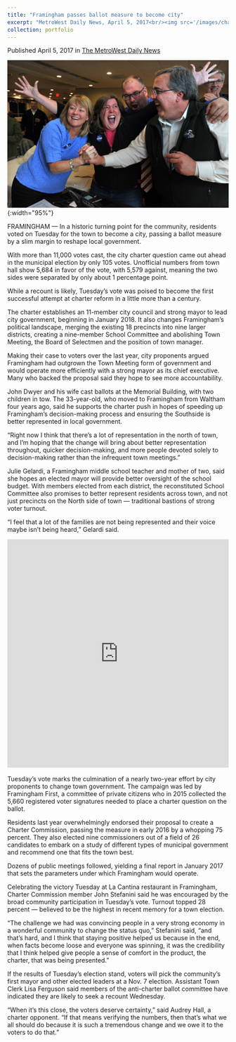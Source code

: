 ```yaml
---
title: "Framingham passes ballot measure to become city"
excerpt: "MetroWest Daily News, April 5, 2017<br/><img src='/images/charter_vote.jpg'>"
collection: portfolio
---
```

Published April 5, 2017 in [The MetroWest Daily News](http://www.metrowestdailynews.com/news/20170404/framingham-passes-ballot-measure-to-become-city)

![alt text](/images/charter_vote_full.jpg "Framingham First members Janet Leombruno, Mary Kate Feeney, Jason Smith and John Stefanini celebrate that after nearly two years of debate, Framingham voters decided to adopt a new city charter, replacing Town Meeting with a mayor and city council. [Daily News Staff Photo/Allan Jung]"){:width="95%"}

FRAMINGHAM — In a historic turning point for the community, residents voted on Tuesday for the town to become a city, passing a ballot measure by a slim margin to reshape local government.

With more than 11,000 votes cast, the city charter question came out ahead in the municipal election by only 105 votes. Unofficial numbers from town hall show 5,684 in favor of the vote, with 5,579 against, meaning the two sides were separated by only about 1 percentage point.

While a recount is likely, Tuesday’s vote was poised to become the first successful attempt at charter reform in a little more than a century.

The charter establishes an 11-member city council and strong mayor to lead city government, beginning in January 2018. It also changes Framingham’s political landscape, merging the existing 18 precincts into nine larger districts, creating a nine-member School Committee and abolishing Town Meeting, the Board of Selectmen and the position of town manager.

Making their case to voters over the last year, city proponents argued Framingham had outgrown the Town Meeting form of government and would operate more efficiently with a strong mayor as its chief executive. Many who backed the proposal said they hope to see more accountability.

John Dwyer and his wife cast ballots at the Memorial Building, with two children in tow. The 33-year-old, who moved to Framingham from Waltham four years ago, said he supports the charter push in hopes of speeding up Framingham’s decision-making process and ensuring the Southside is better represented in local government.

“Right now I think that there’s a lot of representation in the north of town, and I’m hoping that the change will bring about better representation throughout, quicker decision-making, and more people devoted solely to decision-making rather than the infrequent town meetings.”

Julie Gelardi, a Framingham middle school teacher and mother of two, said she hopes an elected mayor will provide better oversight of the school budget. With members elected from each district, the reconstituted School Committee also promises to better represent residents across town, and not just precincts on the North side of town — traditional bastions of strong voter turnout.

“I feel that a lot of the families are not being represented and their voice maybe isn’t being heard,” Gelardi said.

<iframe width="100%" height="520" frameborder="0" src="https://jhaddadin.carto.com/viz/8b6f74ce-1a41-11e7-939a-0e05a8b3e3d7/embed_map" allowfullscreen webkitallowfullscreen mozallowfullscreen oallowfullscreen msallowfullscreen></iframe>

Tuesday’s vote marks the culmination of a nearly two-year effort by city proponents to change town government. The campaign was led by Framingham First, a committee of private citizens who in 2015 collected the 5,660 registered voter signatures needed to place a charter question on the ballot.

Residents last year overwhelmingly endorsed their proposal to create a Charter Commission, passing the measure in early 2016 by a whopping 75 percent. They also elected nine commissioners out of a field of 26 candidates to embark on a study of different types of municipal government and recommend one that fits the town best.

Dozens of public meetings followed, yielding a final report in January 2017 that sets the parameters under which Framingham would operate.

Celebrating the victory Tuesday at La Cantina restaurant in Framingham, Charter Commission member John Stefanini said he was encouraged by the broad community participation in Tuesday’s vote. Turnout topped 28 percent — believed to be the highest in recent memory for a town election.

“The challenge we had was convincing people in a very strong economy in a wonderful community to change the status quo,” Stefanini said, “and that’s hard, and I think that staying positive helped us because in the end, when facts become loose and everyone was spinning, it was the credibility that I think helped give people a sense of comfort in the product, the charter, that was being presented.”

If the results of Tuesday’s election stand, voters will pick the community’s first mayor and other elected leaders at a Nov. 7 election. Assistant Town Clerk Lisa Ferguson said members of the anti-charter ballot committee have indicated they are likely to seek a recount Wednesday.

“When it’s this close, the voters deserve certainty,” said Audrey Hall, a charter opponent. “If that means verifying the numbers, then that’s what we all should do because it is such a tremendous change and we owe it to the voters to do that.”
